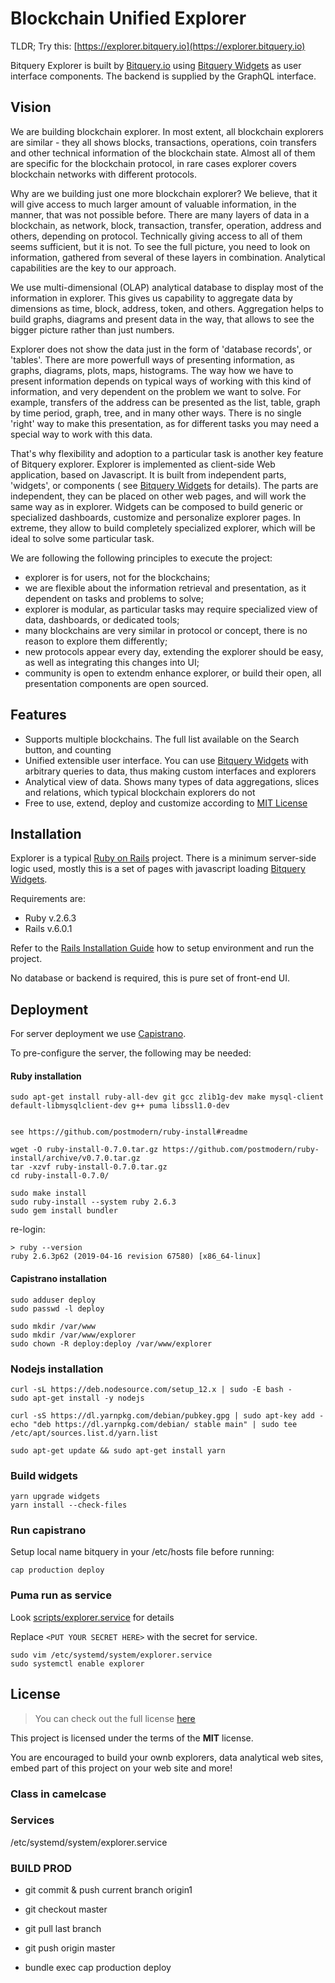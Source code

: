 Blockchain Unified Explorer
============

TLDR; Try this: [https://explorer.bitquery.io](https://explorer.bitquery.io)

Bitquery Explorer is built by [Bitquery.io](https://bitquery.io) using 
[Bitquery Widgets](https://github.com/bitquery/widgets) as user interface
components. The backend is supplied by the GraphQL interface.

## Vision

We are building blockchain explorer. In most extent, all blockchain explorers are similar - they
all shows blocks, transactions, operations, coin transfers and other technical information of the blockchain state.
Almost all of them are specific for the blockchain protocol, in rare cases explorer covers blockchain networks
with different protocols.

Why are we building just one more blockchain explorer? We believe, that it will give access to much larger amount of
valuable information, in the manner, that was not possible before. There are many layers of data in a blockchain, as
network, block, transaction, transfer, operation, address and others, depending on protocol. Technically giving access
to all of them seems sufficient, but it is not. To see the full picture, you need to look on information, gathered from 
several of these layers in combination. Analytical capabilities are the key to our approach.

We use multi-dimensional (OLAP) analytical database to display most of the information in explorer. This gives us capability
to aggregate data by dimensions as time, block, address, token, and others. Aggregation helps to build graphs,
diagrams and present data in the way, that allows to see the bigger picture rather than just numbers.

Explorer does not  show the data just in the form of 'database records', or 'tables'. There are more powerfull
ways of presenting information, as graphs, diagrams, plots, maps, histograms. The way how we have to present information
depends on typical ways of working with this kind of information, and very dependent on the problem we want to solve.
For example, transfers of the address can be presented as the list, table, graph by time period, graph, tree, and in many other
ways. There is no single 'right' way to make this presentation, as for different tasks you may need a special way to work with this data.

That's why flexibility and adoption to a particular task is another key feature of Bitquery explorer. Explorer is implemented as client-side Web application, based on Javascript. It is built from independent parts, 
'widgets', or components ( see [Bitquery Widgets](https://github.com/bitquery/widgets) for details). The parts are independent, they can be 
placed on other web pages, and will work the same way as in explorer. Widgets can be composed to build generic or specialized dashboards, 
customize and personalize explorer pages. In extreme, they allow to build completely specialized explorer, which will be ideal
to solve some particular task.

We are following the following principles to execute the project:

* explorer is for users, not for the blockchains;
* we are flexible about the information retrieval and presentation, as it dependent on tasks and problems to solve;
* explorer is modular, as particular tasks may require specialized view of data, dashboards, or dedicated tools;
* many blockchains are very similar in protocol or concept, there is no reason to explore them differently;
* new protocols appear every day, extending the explorer should be easy, as well as integrating this changes into UI;
* community is open to extendm enhance explorer, or build their open, all presentation components are open sourced.


## Features

- Supports multiple blockchains. The full list available on the Search button, and counting
- Unified extensible user interface. You can use [Bitquery Widgets](https://github.com/bitquery/widgets) 
with arbitrary queries to data, thus making custom interfaces and explorers
- Analytical view of data. Shows many types of data aggregations, slices and relations, which 
typical blockchain explorers do not
- Free to use, extend, deploy and customize according to [MIT License](https://github.com/bitquery/explorer/blob/master/LICENSE)

## Installation

Explorer is a typical [Ruby on Rails](https://rubyonrails.org/) project.
There is a minimum server-side logic used, mostly this is a set of pages with 
javascript loading [Bitquery Widgets](https://github.com/bitquery/widgets).


Requirements are:

- Ruby v.2.6.3
- Rails v.6.0.1

Refer to the [Rails Installation Guide](https://guides.rubyonrails.org/) how to setup environment and run the project.

No database or backend is required, this is pure set of front-end UI.


## Deployment

For server deployment we use [Capistrano](https://github.com/capistrano/capistrano).

To pre-configure the server, the following may be needed:

####  Ruby installation

```
sudo apt-get install ruby-all-dev git gcc zlib1g-dev make mysql-client default-libmysqlclient-dev g++ puma libssl1.0-dev


see https://github.com/postmodern/ruby-install#readme

wget -O ruby-install-0.7.0.tar.gz https://github.com/postmodern/ruby-install/archive/v0.7.0.tar.gz
tar -xzvf ruby-install-0.7.0.tar.gz
cd ruby-install-0.7.0/

sudo make install
sudo ruby-install --system ruby 2.6.3
sudo gem install bundler
```

re-login:
```
> ruby --version
ruby 2.6.3p62 (2019-04-16 revision 67580) [x86_64-linux]
```

####  Capistrano installation

```
sudo adduser deploy
sudo passwd -l deploy

sudo mkdir /var/www
sudo mkdir /var/www/explorer
sudo chown -R deploy:deploy /var/www/explorer
```

### Nodejs installation

```
curl -sL https://deb.nodesource.com/setup_12.x | sudo -E bash -
sudo apt-get install -y nodejs

curl -sS https://dl.yarnpkg.com/debian/pubkey.gpg | sudo apt-key add -
echo "deb https://dl.yarnpkg.com/debian/ stable main" | sudo tee /etc/apt/sources.list.d/yarn.list

sudo apt-get update && sudo apt-get install yarn
```

### Build widgets

```
yarn upgrade widgets
yarn install --check-files
```

### Run capistrano

Setup local name bitquery in your /etc/hosts file before running:

```
cap production deploy
```

### Puma run as service

Look [scripts/explorer.service](explorer.service) for details

Replace `<PUT YOUR SECRET HERE>` with the secret for service.

```
sudo vim /etc/systemd/system/explorer.service
sudo systemctl enable explorer
```

## License
>You can check out the full license [here](https://github.com/bitquery/explorer/blob/master/LICENSE)

This project is licensed under the terms of the **MIT** license.

You are encouraged to build your ownb explorers, data analytical web sites, embed part of this project on your web site
and more!

### Class in camelcase

### Services
/etc/systemd/system/explorer.service

### BUILD PROD
- git commit & push current branch origin1

- git checkout master
- git pull last branch
- git push origin master
- bundle exec cap production deploy